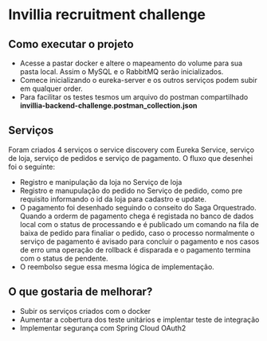# Invillia recruitment challenge


## Como executar o projeto

 * Acesse a pastar docker e altere o mapeamento do volume para sua pasta local. Assim o MySQL e o RabbitMQ serão inicializados.
 * Comece inicializando o eureka-server e os outros serviços podem subir em qualquer order.
 * Para facilitar os testes tesmos um arquivo do postman compartilhado **invillia-backend-challenge.postman_collection.json** 

## Serviços

Foram criados 4 serviços o service discovery com Eureka Service, serviço de loja, serviço de pedidos e serviço de pagamento. O fluxo que desenhei foi o seguinte:
* Registro e manipulação da loja no Serviço de loja
* Registro e manupulação do pedido no Serviço de pedido, como pre requisito informando o id da loja para cadastro e update.
* O pagamento foi desenhado seguindo o conseito do Saga Orquestrado. Quando a orderm de pagamento chega é registada no banco de dados local com o status de processando e é publicado um comando na fila de baixa de pedido para finaliar o pedido, caso o processo normalmente o serviço de pagamento é avisado para concluir o pagamento e nos casos de erro uma operação de rollback é disparada e o pagamento termina com o status de pendente.
* O reembolso segue essa mesma lógica de implementação.

## O que gostaria de melhorar?
* Subir os serviços criados com o docker
* Aumentar a cobertura dos teste unitários e implentar teste de integração
* Implementar segurança com Spring Cloud OAuth2

